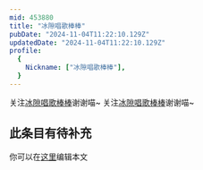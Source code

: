 ```yaml
---
mid: 453880
title: "冰隙唱歌棒棒"
pubDate: "2024-11-04T11:22:10.129Z"
updatedDate: "2024-11-04T11:22:10.129Z"
profile:
  {
    Nickname: ["冰隙唱歌棒棒"],
  }
---
```


关注[冰隙唱歌棒棒](https://space.bilibili.com/453880)谢谢喵~ 关注[冰隙唱歌棒棒](https://space.bilibili.com/453880)谢谢喵~

## 此条目有待补充
你可以在[这里](https://github.com/Yuhanawa/VTuber.ICU-Content/edit/master/v/冰隙唱歌棒棒/index.md)编辑本文
